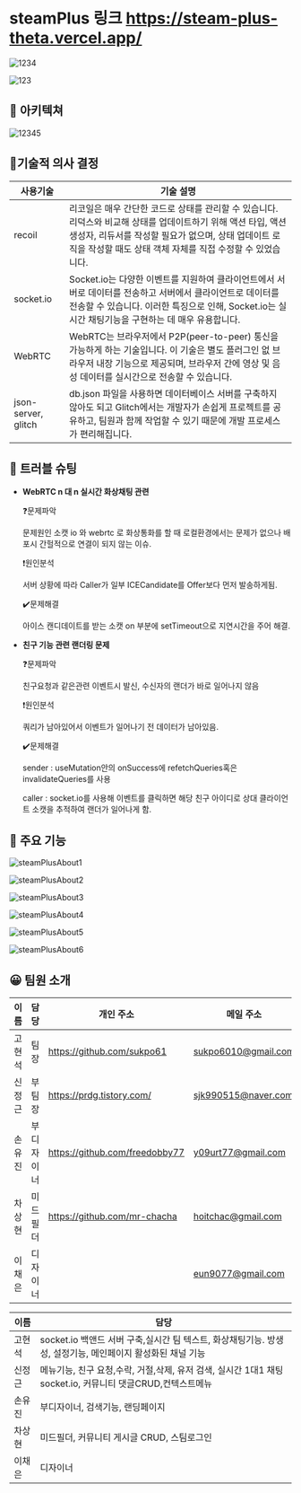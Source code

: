 # steamPlus 링크 https://steam-plus-theta.vercel.app/

![1234](https://user-images.githubusercontent.com/116047764/224586337-350a3cf1-abc1-464e-acbc-3fe5134789dc.png)

![123](https://user-images.githubusercontent.com/116047764/224586342-3c373968-0385-42b4-b380-0cc4d9388ec4.png)

## 🏡 아키텍쳐

![12345](https://user-images.githubusercontent.com/116047764/224586419-ba9b63b4-f84f-4805-a45a-227aea379096.png)

## 🎲기술적 의사 결정

| 사용기술 | 기술 설명 |
| --- | --- |
| recoil | 리코일은 매우 간단한 코드로 상태를 관리할 수 있습니다. 리덕스와 비교해 상태를 업데이트하기 위해 액션 타입, 액션 생성자, 리듀서를 작성할 필요가 없으며, 상태 업데이트 로직을 작성할 때도 상태 객체 자체를 직접 수정할 수 있었습니다. |
| socket.io | Socket.io는 다양한 이벤트를 지원하여 클라이언트에서 서버로 데이터를 전송하고 서버에서 클라이언트로 데이터를 전송할 수 있습니다. 이러한 특징으로 인해, Socket.io는 실시간 채팅기능을 구현하는 데 매우 유용합니다. |
| WebRTC | WebRTC는 브라우저에서 P2P(peer-to-peer) 통신을 가능하게 하는 기술입니다. 이 기술은 별도 플러그인 없 브라우저 내장 기능으로 제공되며, 브라우저 간에 영상 및 음성 데이터를 실시간으로 전송할 수 있습니다. |
| json-server, glitch | db.json 파일을 사용하면 데이터베이스 서버를 구축하지 않아도 되고 Glitch에서는 개발자가 손쉽게 프로젝트를 공유하고, 팀원과 함께 작업할 수 있기 때문에 개발 프로세스가 편리해집니다. |

## 🔧 트러블 슈팅

- **WebRTC n 대 n 실시간 화상채팅 관련**
    
    ❓문제파악
    
    문제원인 소캣 io 와 webrtc 로 화상통화를 할 때 로컬환경에서는 문제가 없으나 배포시 간헐적으로 연결이 되지 않는 이슈.
    
    ❗원인분석
    
    서버 상황에 따라 Caller가 일부 ICECandidate를 Offer보다 먼저 발송하게됨.
    
    ✔️문제해결
    
    아이스 캔디데이트를 받는 소캣 on 부분에 setTimeout으로 지연시간을 주어 해결.
    

- **친구 기능 관련 랜더링 문제**
    
    ❓문제파악
    
    친구요청과 같은관련 이벤트시 발신, 수신자의 랜더가 바로 일어나지 않음
    
    ❗원인분석
    
    쿼리가 남아있어서 이벤트가 일어나기 전 데이터가 남아있음. 
    
    ✔️문제해결
    
    sender : useMutation안의 onSuccess에 refetchQueries혹은 invalidateQueries를 사용
    
    caller : socket.io를 사용해 이벤트를 클릭하면 해당 친구 아이디로 상대 클라이언트 소캣을 추적하여 랜더가 일어나게 함.
    

## 📘 주요 기능
![steamPlusAbout1](https://user-images.githubusercontent.com/116047764/224586153-02c73544-f8ec-425a-bb61-de2a78c8d450.jpg)

![steamPlusAbout2](https://user-images.githubusercontent.com/116047764/224586191-a4559ac3-ee87-40d4-ace3-39bd41afcf86.jpg)

![steamPlusAbout3](https://user-images.githubusercontent.com/116047764/224586194-271b52b5-a200-422a-9d6f-68b3112d8d8e.jpg)

![steamPlusAbout4](https://user-images.githubusercontent.com/116047764/224586240-cbd09128-0af8-411a-9c78-969267fb984d.jpg)

![steamPlusAbout5](https://user-images.githubusercontent.com/116047764/224586243-91d18e0d-a3cc-46fc-9f30-c58b15a53d4f.jpg)

![steamPlusAbout6](https://user-images.githubusercontent.com/116047764/224586246-1e1c37a5-c475-4474-854c-0ba3d7bbc37d.jpg)

## 😀 팀원 소개

| 이름 | 담당 | 개인 주소 | 메일 주소 |
| --- | --- | --- | --- |
| 고현석 | 팀장 | https://github.com/sukpo61 | sukpo6010@gmail.com |
| 신정근 | 부팀장 | https://prdg.tistory.com/ | sjk990515@naver.com |
| 손유진 | 부디자이너 | https://github.com/freedobby77 | y09urt77@gmail.com |
| 차상현 | 미드필더 | https://github.com/mr-chacha | hoitchac@gmail.com |
| 이채은  | 디자이너 |  | eun9077@gmail.com |

| 이름 | 담당 |
| --- | --- |
| 고현석 | socket.io 백앤드 서버 구축,실시간 팀 텍스트, 화상채팅기능. 방생성, 설정기능, 메인페이지 활성화된 채널 기능 |
| 신정근 | 메뉴기능, 친구 요청,수락, 거절,삭제, 유저 검색, 실시간 1대1 채팅 socket.io, 커뮤니티 댓글CRUD,컨텍스트메뉴 |
| 손유진 | 부디자이너, 검색기능, 랜딩페이지 |
| 차상현 | 미드필더, 커뮤니티 게시글 CRUD, 스팀로그인 |
| 이채은  | 디자이너 |
